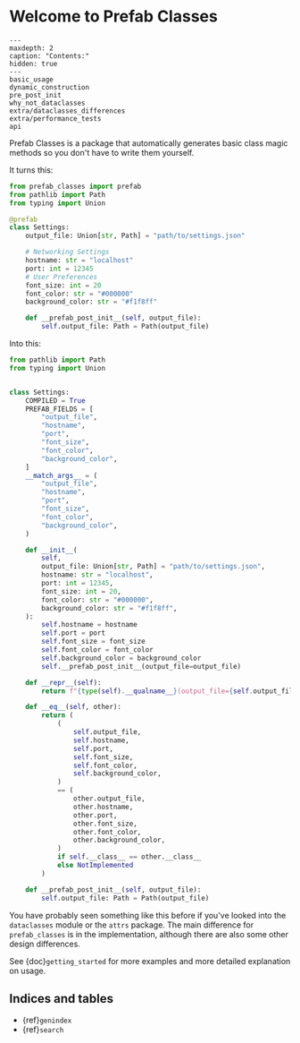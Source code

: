 # Welcome to Prefab Classes #

```{toctree}
---
maxdepth: 2
caption: "Contents:"
hidden: true
---
basic_usage
dynamic_construction
pre_post_init
why_not_dataclasses
extra/dataclasses_differences
extra/performance_tests
api
```

Prefab Classes is a package that automatically generates basic class magic
methods so you don't have to write them yourself.

It turns this:

```python
from prefab_classes import prefab
from pathlib import Path
from typing import Union

@prefab
class Settings:
    output_file: Union[str, Path] = "path/to/settings.json"

    # Networking Settings
    hostname: str = "localhost"
    port: int = 12345
    # User Preferences
    font_size: int = 20
    font_color: str = "#000000"
    background_color: str = "#f1f8ff"

    def __prefab_post_init__(self, output_file):
        self.output_file: Path = Path(output_file)
```

Into this:

```python
from pathlib import Path
from typing import Union


class Settings:
    COMPILED = True
    PREFAB_FIELDS = [
        "output_file",
        "hostname",
        "port",
        "font_size",
        "font_color",
        "background_color",
    ]
    __match_args__ = (
        "output_file",
        "hostname",
        "port",
        "font_size",
        "font_color",
        "background_color",
    )

    def __init__(
        self,
        output_file: Union[str, Path] = "path/to/settings.json",
        hostname: str = "localhost",
        port: int = 12345,
        font_size: int = 20,
        font_color: str = "#000000",
        background_color: str = "#f1f8ff",
    ):
        self.hostname = hostname
        self.port = port
        self.font_size = font_size
        self.font_color = font_color
        self.background_color = background_color
        self.__prefab_post_init__(output_file=output_file)

    def __repr__(self):
        return f"{type(self).__qualname__}(output_file={self.output_file!r}, hostname={self.hostname!r}, port={self.port!r}, font_size={self.font_size!r}, font_color={self.font_color!r}, background_color={self.background_color!r})"

    def __eq__(self, other):
        return (
            (
                self.output_file,
                self.hostname,
                self.port,
                self.font_size,
                self.font_color,
                self.background_color,
            )
            == (
                other.output_file,
                other.hostname,
                other.port,
                other.font_size,
                other.font_color,
                other.background_color,
            )
            if self.__class__ == other.__class__
            else NotImplemented
        )

    def __prefab_post_init__(self, output_file):
        self.output_file: Path = Path(output_file)

```

You have probably seen something like this before if you've looked into the `dataclasses`
module or the `attrs` package. The main difference for `prefab_classes` is in the
implementation, although there are also some other design differences.

See {doc}`getting_started` for more examples and more detailed explanation on usage.

## Indices and tables ##
* {ref}`genindex`
* {ref}`search`